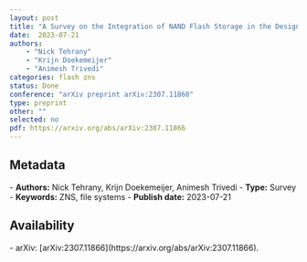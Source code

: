 ```yaml
---
layout: post
title: "A Survey on the Integration of NAND Flash Storage in the Design of File Systems and the Host Storage Software Stack"
date:  2023-07-21
authors: 
    - "Nick Tehrany"
    - "Krijn Doekemeijer"
    - "Animesh Trivedi"
categories: flash zns
status: Done
conference: "arXiv preprint arXiv:2307.11860"
type: preprint
other: ""
selected: no
pdf: https://arxiv.org/abs/arXiv:2307.11866
---
```


<h2>Metadata</h2>
- <b>Authors:</b> Nick Tehrany, Krijn Doekemeijer, Animesh Trivedi
- <b>Type:</b> Survey
- <b>Keywords:</b> ZNS, file systems
- <b>Publish date:</b> 2023-07-21

<h2>Availability</h2>
- arXiv: [arXiv:2307.11866](https://arxiv.org/abs/arXiv:2307.11866).

